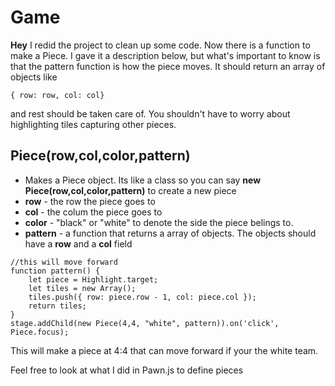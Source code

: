 # Game

**Hey**
 I redid the project to clean up some code. Now there is a function to make a Piece. I gave it a description below, but what's important to know is that the pattern function is how the piece moves. It should return an array of objects like 
`````
{ row: row, col: col} 
`````
and rest should be taken care of. You shouldn't have to worry about highlighting tiles capturing other pieces.

## Piece(row,col,color,pattern)
 - Makes a Piece object. Its like a class so you can say **new Piece(row,col,color,pattern)** to create a new piece
 -  **row** - the row the piece goes to
 - **col** - the colum the piece goes to
 - **color** - "black" or "white" to denote the side the piece belings to.
 - **pattern** - a function that returns a array of objects. The objects should have a **row** and a **col** field
 
  `````
//this will move forward
function pattern() {
      let piece = Highlight.target;
      let tiles = new Array();
      tiles.push({ row: piece.row - 1, col: piece.col });
      return tiles;
}
stage.addChild(new Piece(4,4, "white", pattern)).on('click', Piece.focus);
`````
This will make a piece at 4:4 that can move forward if your the white team.

Feel free to look at what I did in Pawn.js to define pieces
